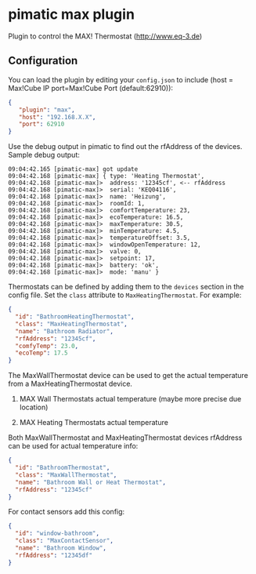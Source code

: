 pimatic max plugin
=======================

Plugin to control the MAX! Thermostat (http://www.eq-3.de)

Configuration
-------------
You can load the plugin by editing your `config.json` to include (host = Max!Cube IP port=Max!Cube Port (default:62910)):

````json
{ 
   "plugin": "max",
   "host": "192.168.X.X",
   "port": 62910
}
````

Use the debug output in pimatic to find out the rfAddress of the devices. Sample debug output:

````
09:04:42.165 [pimatic-max] got update
09:04:42.168 [pimatic-max] { type: 'Heating Thermostat',
09:04:42.168 [pimatic-max]>  address: '12345cf', <-- rfAddress
09:04:42.168 [pimatic-max]>  serial: 'KEQ04116',
09:04:42.168 [pimatic-max]>  name: 'Heizung',
09:04:42.168 [pimatic-max]>  roomId: 1,
09:04:42.168 [pimatic-max]>  comfortTemperature: 23,
09:04:42.168 [pimatic-max]>  ecoTemperature: 16.5,
09:04:42.168 [pimatic-max]>  maxTemperature: 30.5,
09:04:42.168 [pimatic-max]>  minTemperature: 4.5,
09:04:42.168 [pimatic-max]>  temperatureOffset: 3.5,
09:04:42.168 [pimatic-max]>  windowOpenTemperature: 12,
09:04:42.168 [pimatic-max]>  valve: 0,
09:04:42.168 [pimatic-max]>  setpoint: 17,
09:04:42.168 [pimatic-max]>  battery: 'ok',
09:04:42.168 [pimatic-max]>  mode: 'manu' }
````
  
Thermostats can be defined by adding them to the `devices` section in the config file.
Set the `class` attribute to `MaxHeatingThermostat`. For example:

```json
{ 
  "id": "BathroomHeatingThermostat",
  "class": "MaxHeatingThermostat", 
  "name": "Bathroom Radiator",
  "rfAddress": "12345cf",
  "comfyTemp": 23.0,
  "ecoTemp": 17.5
}
```
The MaxWallThermostat device can be used to get the actual temperature from a MaxHeatingThermostat device.

1. MAX Wall Thermostats actual temperature (maybe more precise due location)

2. MAX Heating Thermostats actual temperature

Both MaxWallThermostat and MaxHeatingThermostat devices rfAddress can be used for actual temperature info:

```json
{
  "id": "BathroomThermostat",
  "class": "MaxWallThermostat",
  "name": "Bathroom Wall or Heat Thermostat",
  "rfAddress": "12345cf"
}
```

For contact sensors add this config:

```json
{ 
  "id": "window-bathroom",
  "class": "MaxContactSensor", 
  "name": "Bathroom Window",
  "rfAddress": "12345df"
}
```
